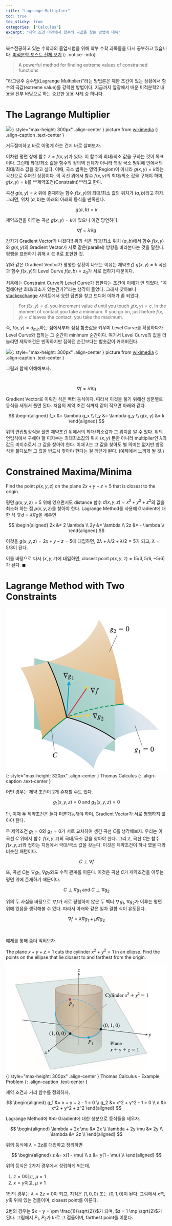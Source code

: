 ```yaml
---
title: "Lagrange Multiplier"
toc: true
toc_sticky: true
categories: ["Calculus"]
excerpt: "제약 조건 아래에서 함수의 극값을 찾는 방법에 대해"
---
```


복수전공하고 있는 수학과의 졸업시험을 위해 학부 수학 과목들을 다시 공부하고 있습니다. [미적분학 포스트 전체 보기](/categories/calculus)
{: .notice--info}

> A powerful method for finding extreme values of constrained functions

"라그랑주 승수법(Lagrange Multiplier)"라는 방법론은 제한 조건이 있는 상황에서 함수의 극값(extreme value)를 강력한 방법이다. 지금까지 앞장에서 배운 미적분학2 내용을 전부 바탕으로 하는 중요한 응용 사례 중 하나다.

# The Lagrange Multiplier

![](https://upload.wikimedia.org/wikipedia/commons/thumb/f/fa/Lagrange_multiplier.png/300px-Lagrange_multiplier.png){: style="max-height: 300px" .align-center }
picture from [wikimedia](https://upload.wikimedia.org/wikipedia/commons/thumb/f/fa/Lagrange_multiplier.png/300px-Lagrange_multiplier.png)
{: .align-caption .text-center }

거두절미하고 바로 어떻게 하는 건지 바로 살펴보자.

이차원 평면 상에 함수 $z = f(x, y)$가 있다. 이 함수의 최대/최소 값을 구하는 것이 목표이다. 그런데 최대/최소 값을 함수의 정의역 전체가 아니라 특정 국소 범위에 안에서의 최대/최소 값을 찾고 싶다. 이때, 국소 범위는 영역(Region)이 아니라 $g(x, y) = k$라는 곡선으로 주어진 상황이다. 이 곡선 위에서 함수 $f(x, y)$의 최대/최소 값을 구해야 하며, $g(x, y) = k$를 **제약조건(Constraint)**라고 한다.

곡선 $g(x, y) = k$ 위에 존재하는 함수 $f(x, y)$의 최대/최소 값의 위치가 $(a, b)$라고 하자. 그러면, 위치 $(a, b)$는 아래의 아래의 등식을 만족한다.

$$
g(a, b) = k
$$

제약조건을 이루는 곡선 $g(x, y) = k$에 있으니 이건 당연하다.

$$
\nabla f = \lambda \nabla g
$$

갑자기 Gradient Vector가 나왔다!! 위의 식은 최대/최소 위치 $(a, b)$에서 함수 $f(x, y)$와 $g(x, y)$의 Gradient Vector가 서로 같은(parallel) 방향을 바라본다는 것을 말한다. 평행을 표현하기 위해 $\lambda \in \mathbb{R}$로 표현한 것.

위와 같은 Gradient Vector가 평행한 상황이 나오는 이유는 제약조건 $g(x, y) = k$ 곡선과 함수 $f(x, y)$의 Level Curve $f(a, b) = z_0$가 서로 접하기 때문이다.

처음에는 Constraint Curve와 Level Curve가 접한다는 조건이 이해가 안 되었다. "꼭 접해야만 최대/최소가 있는건가?"라는 생각이 들었다. 그래서 찾아보니 [stackexchange](https://math.stackexchange.com/questions/1765722/in-lagrange-multiplier-why-level-curves-of-f-and-g-are-tangent-to-each-othe) 사이트에서 요런 답변을 찾고 드디어 이해가 좀 되었다.

> For $f(x, y) = d$, you increment value $d$ until you touch $𝑔(x, y)=c$. In the moment of contact you take a minimum. If you go on, just before $f(x, y) = d$ leaves the contact, you take the maximum.

즉, $f(x, y) = d_{min}$하는 점에서부터 점점 함숫값을 키우며 Level Curve를 확장하다가 Level Curve와 접하는 그 순간이 minimum 순간이다. 여기서 Level Curve의 값을 더 늘리면 제약조건은 만족하지만 접하던 순간보다는 함숫값이 커져버린다.

![](https://upload.wikimedia.org/wikipedia/commons/thumb/f/fa/Lagrange_multiplier.png/300px-Lagrange_multiplier.png){: style="max-height: 300px" .align-center }
picture from [wikimedia](https://upload.wikimedia.org/wikipedia/commons/thumb/f/fa/Lagrange_multiplier.png/300px-Lagrange_multiplier.png)
{: .align-caption .text-center }

그림과 함께 이해해보자.

<br/>

$$
\nabla f = \lambda \nabla g
$$

Gradient Vector로 이뤄진 식은 벡터 등식이다. 따라서 이것을 풀기 위해선 성분별로 등식을 세워서 풀면 된다. 처음의 제약 조건 식까지 같이 적으면 아래와 같다.

$$
\begin{aligned}
f_x &= \lambda g_x \\
f_y &= \lambda g_y \\
g(x, y) &= k
\end{aligned}
$$

위의 연립방정식을 풀면 제약조건 위에서의 최대/최소값과 그 위치를 알 수 있다. 위의 연립식에서 구해야 할 미지수는 최대최소값의 위치 $(x, y)$ 뿐만 아니라 multiplier인 $\lambda$의 값도 미지수로서 그 값을 찾아야 한다. 이때 $\lambda$는 그 값을 찾아도 별 의미는 없지만 방정식을 풀다보면 그 값을 반드시 찾아야 한다는 걸 깨닫게 된다. (예제에서 느끼게 될 것.)


# Constrained Maxima/Minima

<div class="problem" markdown="1">

Find the point $p(x, y, z)$ on the plane $2x + y - z = 5$ that is closest to the origin.

</div>

평면 $g(x, y, z) = 5$ 위에 있으면서도 distance 함수 $d(x, y, z) = x^2 + y^2 + z^2$의 값을 최소화 하는 점 $p(x, y, z)$를 찾아야 한다. Lagrange Method를 사용해 Gradient에 대한 식 $\nabla d = \lambda \nabla g$을 세우면

$$
\begin{aligned}
2x &= 2 \lambda \\
2y &= \lambda \\
2z &= - \lambda \\
\end{aligned}
$$

이것을 $g(x, y, z) = 2x + y - z = 5$에 대입하면, $2 \lambda + \lambda/2 + \lambda/2 = 5$가 되고, $\lambda = 5/3$이 된다.

이를 바탕으로 다시 $(x, y, z)$에 대입하면, closest point $p(x, y, z) = (5/3, 5/6, -5/6)$가 된다. $\blacksquare$

# Lagrange Method with Two Constraints

![](/images/mathematics/calculus/lagrange-multiplier-with-two-constraints.png){: style="max-height: 320px" .align-center }
Thomas Calculus
{: .align-caption .text-center }

어떤 경우는 제약 조건이 2개 존재할 수도 있다.

$$
g_1(x, y, z) = 0 \text{  and  } g_2(x, y, z) = 0
$$

단, 이때 두 제약조건은 둘다 미분가능해야 하며, Gradient Vector가 서로 평행하지 않아야 한다.

두 제약조건 $g_1 = 0$와 $g_2 = 0$가 서로 교차하여 생긴 곡선 $C$를 생각해보자. 우리는 이 곡선 $C$ 위에서 함수 $f(x, y, z)$의 극대/극소 값을 찾아야 한다. 그리고, 곡선 $C$는 함수 $f(x, y, z)$와 접하는 지점에서 극대/극소 값을 갖는다. 이것은 제약조건이 하나 였을 때와 비슷한 패턴이다.

$$
C \perp \nabla f
$$

또, 곡선 $C$는 $\nabla g_1$, $\nabla g_2$와도 수직 관계를 이룬다. 이것은 곡선 $C$가 제약조건을 이루는 평면 위에 존재하기 때문이다.

$$
C \perp \nabla g_1 \text{  and  } C \perp \nabla g_2
$$

위의 두 사실을 바탕으로 $\nabla f$가 서로 평행하지 않은 두 벡터 $\nabla g_1$, $\nabla g_2$가 이루는 평면 위에 있음을 생각해볼 수 있다. 따라서 아래와 같은 일차 결합 식이 유도된다.

$$
\nabla f = \lambda \nabla g_1 + \mu \nabla g_2
$$

<br/>

예제를 통해 좀더 익혀보자.

<div class="problem" markdown="1">

The plane $x + y + z = 1$ cuts the cylinder $x^2 + y^2 = 1$ in an ellipse. Find the points on the ellipse that lie closest to and farthest from the origin.

</div>

![](/images/mathematics/calculus/lagrange-multiplier-with-two-constraints-example.png){: style="max-height: 300px" .align-center }
Thomas Calculus - Example Problem
{: .align-caption .text-center }

제약 조건과 거리 함수를 정의하자.

$$
\begin{aligned}
g_1 &= x + y + z - 1 = 0 \\
g_2 &= x^2 + y^2 - 1 = 0 \\
d   &= x^2 + y^2 + z^2
\end{aligned}
$$

Lagrange Method에 따라 Gradient에 대한 성분으로 등식들을 세우자.

$$
\begin{aligned}
\lambda + 2x \mu &= 2x \\
\lambda + 2y \mu &= 2y \\
\lambda &= 2z \\
\end{aligned}
$$

위의 등식에 $\lambda = 2z$를 대입하고 정리하면

$$
\begin{aligned}
z &= x(1 - \mu) \\
z &= y(1 - \mu) \\
\end{aligned}
$$

위의 등식은 2가지 경우에서 성립하게 되는데,

1. $z = 0$이고, $\mu = 1$
2. $x = y$이고, $\mu \ne 1$

1번의 경우는 $\lambda = 2z = 0$이 되고, 지점은 $(1, 0, 0)$ 또는 $(0, 1, 0)$이 된다. 그림에서 $x$축, $y$축 위에 있는 점들이며, closest point를 이룬다.

2번의 경우는 $x = y = \pm \frac{1}{\sqrt{2}}$가 되며, $z = 1 \mp \sqrt{2}$가 된다. 그림에서 $P_1$, $P_2$가 바로 그 점들이며, farthest point를 이룬다.
